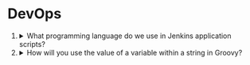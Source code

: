 # DevOps

1. <details>
   <summary>What programming language do we use in Jenkins application scripts?</summary>

   Groovy
   </details>

2. <details>
   <summary>How will you use the value of a variable within a string in Groovy?</summary>

   ${VAR}
   </details>
